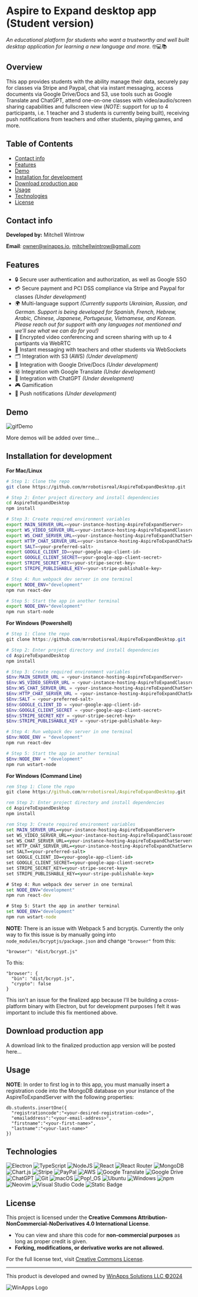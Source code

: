 # Aspire to Expand desktop app (Student version)

_An educational platform for students who want a trustworthy and well built desktop application for learning a new language and more._ 🤓💻📚

## Overview

This app provides students with the ability manage their data, securely pay for classes via Stripe and Paypal, chat via instant messaging, access documents via Google Drive/Docs and S3, use tools such as Google Translate and ChatGPT, attend one-on-one classes with video/audio/screen sharing capabilities and fullscreen view (_NOTE_: support for up to 4 participants, i.e. 1 teacher and 3 students is currently being built), receiving push notifications from teachers and other students, playing games, and more.

## Table of Contents

- [Contact info](#contact-info)
- [Features](#features)
- [Demo](#demo)
- [Installation for development](#installation-for-development)
- [Download production app](#download-production-app)
- [Usage](#usage)
- [Technologies](#technologies)
- [License](#license)

## Contact info

**Developed by:** Mitchell Wintrow

**Email**: owner@winapps.io, mitchellwintrow@gmail.com

## Features

- 🔒 Secure user authentication and authorization, as well as Google SSO
- 💳 Secure payment and PCI DSS compliance via Stripe and Paypal for classes _(Under development)_
- 🌍 Multi-language support _(Currently supports Ukrainian, Russian, and German. Support is being developed for Spanish, French, Hebrew, Arabic, Chinese, Japanese, Portugeuse, Vietnamese, and Korean. Please reach out for support with any languages not mentioned and we'll see what we can do for you!)_
- 🎥 Encrypted video conferencing and screen sharing with up to 4 partipants via WebRTC
- 💬 Instant messaging with teachers and other students via WebSockets
- 🗂️ Integration with S3 (AWS) _(Under development)_
- 📂 Integration with Google Drive/Docs _(Under development)_
- ㊙️ Integration with Google Translate _(Under development)_
- 🤖 Integration with ChatGPT _(Under development)_
- 🎮 Gamification
- 🔔 Push notifications _(Under development)_

## Demo

![gifDemo](./demoStudentDesktop.mov.gif)

More demos will be added over time...

## Installation for development

**For Mac/Linux**

```bash
# Step 1: Clone the repo
git clone https://github.com/mrrobotisreal/AspireToExpandDesktop.git

# Step 2: Enter project directory and install dependencies
cd AspireToExpandDesktop
npm install

# Step 3: Create required environment variables
export MAIN_SERVER_URL=<your-instance-hosting-AspireToExpandServer>
export WS_VIDEO_SERVER_URL=<your-instance-hosting-AspireToExpandClassroomServer>
export WS_CHAT_SERVER_URL=<your-instance-hosting-AspireToExpandChatServer>
export HTTP_CHAT_SERVER_URL=<your-instance-hosting-AspireToExpandChatServer>
export SALT=<your-preferred-salt>
export GOOGLE_CLIENT_ID=<your-google-app-client-id>
export GOOGLE_CLIENT_SECRET=<your-google-app-client-secret>
export STRIPE_SECRET_KEY=<your-stripe-secret-key>
export STRIPE_PUBLISHABLE_KEY=<your-stripe-publishable-key>

# Step 4: Run webpack dev server in one terminal
export NODE_ENV="development"
npm run react-dev

# Step 5: Start the app in another terminal
export NODE_ENV="development"
npm run start-node
```

**For Windows (Powershell)**

```powershell
# Step 1: Clone the repo
git clone https://github.com/mrrobotisreal/AspireToExpandDesktop.git

# Step 2: Enter project directory and install dependencies
cd AspireToExpandDesktop
npm install

# Step 3: Create required environment variables
$Env:MAIN_SERVER_URL = <your-instance-hosting-AspireToExpandServer>
$Env:WS_VIDEO_SERVER_URL = <your-instance-hosting-AspireToExpandClassroomServer>
$Env:WS_CHAT_SERVER_URL = <your-instance-hosting-AspireToExpandChatServer>
$Env:HTTP_CHAT_SERVER_URL = <your-instance-hosting-AspireToExpandChatServer>
$Env:SALT = <your-preferred-salt>
$Env:GOOGLE_CLIENT_ID = <your-google-app-client-id>
$Env:GOOGLE_CLIENT_SECRET = <your-google-app-client-secret>
$Env:STRIPE_SECRET_KEY = <your-stripe-secret-key>
$Env:STRIPE_PUBLISHABLE_KEY = <your-stripe-publishable-key>

# Step 4: Run webpack dev server in one terminal
$Env:NODE_ENV = "development"
npm run react-dev

# Step 5: Start the app in another terminal
$Env:NODE_ENV = "development"
npm run wstart-node
```

**For Windows (Command Line)**

```cmd
rem Step 1: Clone the repo
git clone https://github.com/mrrobotisreal/AspireToExpandDesktop.git

rem Step 2: Enter project directory and install dependencies
cd AspireToExpandDesktop
npm install

rem Step 3: Create required environment variables
set MAIN_SERVER_URL=<your-instance-hosting-AspireToExpandServer>
set WS_VIDEO_SERVER_URL=<your-instance-hosting-AspireToExpandClassroomServer>
set WS_CHAT_SERVER_URL=<your-instance-hosting-AspireToExpandChatServer>
set HTTP_CHAT_SERVER_URL=<your-instance-hosting-AspireToExpandChatServer>
set SALT=<your-preferred-salt>
set GOOGLE_CLIENT_ID=<your-google-app-client-id>
set GOOGLE_CLIENT_SECRET=<your-google-app-client-secret>
set STRIPE_SECRET_KEY=<your-stripe-secret-key>
set STRIPE_PUBLISHABLE_KEY=<your-stripe-publishable-key>

# Step 4: Run webpack dev server in one terminal
set NODE_ENV="development"
npm run react-dev

# Step 5: Start the app in another terminal
set NODE_ENV="development"
npm run wstart-node
```

**NOTE:** There is an issue with Webpack 5 and bcryptjs. Currently the only way to fix this issue is by manually going into `node_modules/bcryptjs/package.json` and change `"browser"` from this:

```
"browser": "dist/bcrypt.js"
```

To this:

```
"browser": {
  "bin": "dist/bcrypt.js",
  "crypto": false
}
```

This isn't an issue for the finalized app because I'll be building a cross-platform binary with Electron, but for development purposes I felt it was important to include this fix mentioned above.

## Download production app

A download link to the finalized production app version will be posted here...

## Usage

**NOTE**: In order to first log in to this app, you must manually insert a registration code into the MongoDB database on your instance of the AspireToExpandServer with the following properties:

```mongosh
db.students.insertOne({
  "registrationcode":"<your-desired-registration-code>",
  "emailaddress":"<your-email-address>",
  "firstname":"<your-first-name>",
  "lastname":"<your-last-name>"
})
```

## Technologies

![Electron](https://img.shields.io/badge/Electron-2B2E3A?logo=electron&logoColor=fff)
![TypeScript](https://img.shields.io/badge/TypeScript-3178C6?logo=typescript&logoColor=fff)
![NodeJS](https://img.shields.io/badge/Node.js-6DA55F?logo=node.js&logoColor=white)
![React](https://img.shields.io/badge/React-%2320232a.svg?logo=react&logoColor=%2361DAFB)
![React Router](https://img.shields.io/badge/React_Router-CA4245?logo=react-router&logoColor=white)
![MongoDB](https://img.shields.io/badge/MongoDB-%234ea94b.svg?logo=mongodb&logoColor=white)
![Chart.js](https://img.shields.io/badge/Chart.js-FF6384?logo=chartdotjs&logoColor=fff)
![Stripe](https://img.shields.io/badge/Stripe-5851DD?logo=stripe&logoColor=fff)
![PayPal](https://img.shields.io/badge/PayPal-003087?logo=paypal&logoColor=fff)
![AWS](https://img.shields.io/badge/AWS-%23FF9900.svg?logo=amazon-web-services&logoColor=white)
![Google Translate](https://img.shields.io/badge/Google_Translate-blue?style=flat&logo=googletranslate&logoColor=white&logoSize=auto)
![Google Drive](https://img.shields.io/badge/Google%20Drive-4285F4?logo=googledrive&logoColor=fff)
![ChatGPT](https://img.shields.io/badge/ChatGPT-74aa9c?logo=openai&logoColor=white)
![Git](https://img.shields.io/badge/Git-F05032?logo=git&logoColor=fff)
![macOS](https://img.shields.io/badge/macOS-000000?logo=apple&logoColor=F0F0F0)
![Pop!_OS](https://img.shields.io/badge/Pop!__OS-48B9C7?logo=popos&logoColor=fff)
![Ubuntu](https://img.shields.io/badge/Ubuntu-E95420?logo=ubuntu&logoColor=white)
![Windows](https://custom-icon-badges.demolab.com/badge/Windows-0078D6?logo=windows11&logoColor=white)
![npm](https://img.shields.io/badge/npm-CB3837?logo=npm&logoColor=fff)
![Neovim](https://img.shields.io/badge/Neovim-57A143?logo=neovim&logoColor=fff)
![Visual Studio Code](https://custom-icon-badges.demolab.com/badge/Visual%20Studio%20Code-0078d7.svg?logo=vsc&logoColor=white)
![Static Badge](https://img.shields.io/badge/WinApps-Solutions-%232f56a0?labelColor=%232f56a0&color=%23ff6f00)

## License

This project is licensed under the **Creative Commons Attribution-NonCommercial-NoDerivatives 4.0 International License**.

- You can view and share this code for **non-commercial purposes** as long as proper credit is given.
- **Forking, modifications, or derivative works are not allowed.**

For the full license text, visit [Creative Commons License](https://creativecommons.org/licenses/by-nc-nd/4.0/legalcode).

---

This product is developed and owned by [WinApps Solutions LLC ©2024](https://winapps.io)

![WinApps Logo](./WinAppsLogo.svg)
